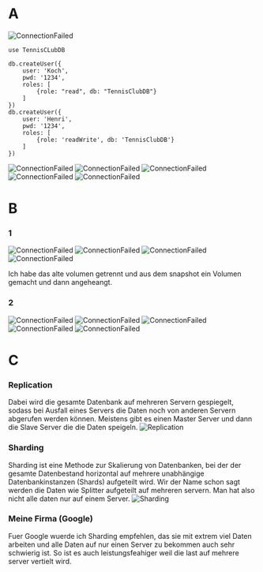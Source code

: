 # A
![ConnectionFailed](ConnectionFailed.png)

```
use TennisCLubDB

db.createUser({
    user: 'Koch',
    pwd: '1234',
    roles: [
        {role: "read", db: "TennisClubDB"}
    ]
})
db.createUser({
    user: 'Henri',
    pwd: '1234',
    roles: [
        {role: 'readWrite', db: 'TennisClubDB'}
    ]
})

```
![ConnectionFailed](SnapshotErstellt.png)
![ConnectionFailed](BeforeDelete.png)
![ConnectionFailed](DroppedCollection.png)
![ConnectionFailed](BothVolumes.png)
![ConnectionFailed](Restored.png)

# B

### 1

![ConnectionFailed](KochLoggedIn.png)
![ConnectionFailed](KochNotAuthorized.png)
![ConnectionFailed](HenriLoggedIn.png)
![ConnectionFailed](HenriCreate.png)


Ich habe das alte volumen getrennt und aus dem snapshot ein Volumen gemacht und dann angeheangt.

### 2

![ConnectionFailed](Before.png)
![ConnectionFailed](DumpShell.png)
![ConnectionFailed](Deleted.png)
![ConnectionFailed](Restore.png)
![ConnectionFailed](After.png)


# C
### Replication
Dabei wird die gesamte Datenbank auf mehreren Servern gespiegelt, sodass bei Ausfall eines Servers die Daten noch von anderen Servern abgerufen werden können. Meistens gibt es einen Master Server und dann die Slave Server die die Daten speigeln.
![Replication](https://webimages.mongodb.com/_com_assets/cms/lly2dso5vg9pytd6i-image5.jpg?auto=format%252Ccompress)
### Sharding
Sharding  ist eine Methode zur Skalierung von Datenbanken, bei der der gesamte Datenbestand horizontal auf mehrere unabhängige Datenbankinstanzen (Shards) aufgeteilt wird. Wir der Name schon sagt werden die Daten wie Splitter aufgeteilt auf mehreren servern. Man hat also nicht alle daten nur auf einem Server.
![Sharding](https://webimages.mongodb.com/_com_assets/cms/lly1yiwh4ydk2oy7b-image3.png?auto=format%252Ccompress)

### Meine Firma (Google)
Fuer Google wuerde ich Sharding empfehlen, das sie mit extrem viel Daten arbeiten und alle Daten auf nur einen Server zu bekommen auch sehr schwierig ist. So ist es auch leistungsfeahiger weil die last auf mehrere server vertielt wird.

